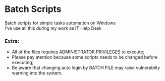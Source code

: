 # Batch Scripts
Batch scripts for simple tasks automation on Windows <br>
I've use all this during my work as IT Help Desk <br>

### Extra:
- All of the files requires ADMINISTRATOR PRIVILEGES to execute;
- Please pay atention because some scripts needs to be changed before executing;
- Be aware that changing auto login by BATCH FILE may raise vulnerabilty warning into the system.
